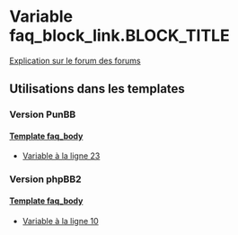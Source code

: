 # Variable faq_block_link.BLOCK_TITLE
[Explication sur le forum des forums](http://forum.forumactif.com/t294113-listing-des-variables#faq_block_link.BLOCK_TITLE)
## Utilisations dans les templates
### Version PunBB
#### [Template faq_body](punbb/faq_body.md)
* [Variable à la ligne 23](../punbb/faq_body.tpl#L23)
### Version phpBB2
#### [Template faq_body](subsilver/faq_body.md)
* [Variable à la ligne 10](../subsilver/faq_body.tpl#L10)